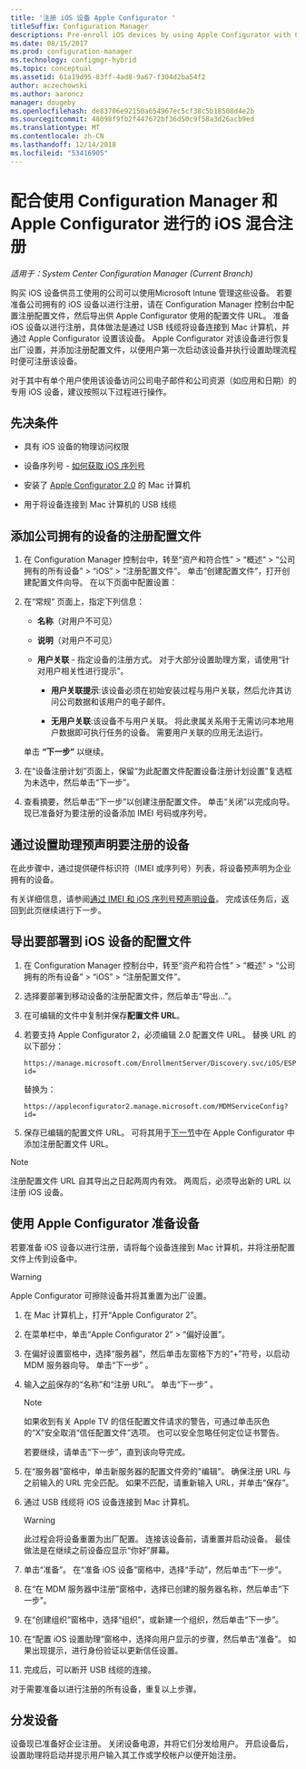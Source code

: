 ```yaml
---
title: '注册 iOS 设备 Apple Configurator '
titleSuffix: Configuration Manager
descriptions: Pre-enroll iOS devices by using Apple Configurator with Configuration Manager.
ms.date: 08/15/2017
ms.prod: configuration-manager
ms.technology: configmgr-hybrid
ms.topic: conceptual
ms.assetid: 61a19d95-83ff-4ad8-9a67-f304d2ba54f2
author: aczechowski
ms.author: aaroncz
manager: dougeby
ms.openlocfilehash: de83706e92150a654967ec5cf38c5b18508d4e2b
ms.sourcegitcommit: 48098f9fb2f447672bf36d50c9f58a3d26acb9ed
ms.translationtype: MT
ms.contentlocale: zh-CN
ms.lasthandoff: 12/14/2018
ms.locfileid: "53416905"
---
```

# <a name="ios-hybrid-enrollment-using-apple-configurator-with-configuration-manager"></a>配合使用 Configuration Manager 和 Apple Configurator 进行的 iOS 混合注册

*适用于：System Center Configuration Manager (Current Branch)*

购买 iOS 设备供员工使用的公司可以使用Microsoft Intune 管理这些设备。 若要准备公司拥有的 iOS 设备以进行注册，请在 Configuration Manager 控制台中配置注册配置文件，然后导出供 Apple Configurator 使用的配置文件 URL。 准备 iOS 设备以进行注册，具体做法是通过 USB 线缆将设备连接到 Mac 计算机，并通过 Apple Configurator 设置该设备。 Apple Configurator 对该设备进行恢复出厂设置，并添加注册配置文件，以便用户第一次启动该设备并执行设置助理流程时便可注册该设备。

对于其中有单个用户使用该设备访问公司电子邮件和公司资源（如应用和日期）的专用 iOS 设备，建议按照以下过程进行操作。  

## <a name="prerequisites"></a>先决条件  

-   具有 iOS 设备的物理访问权限  

-   设备序列号 - [如何获取 iOS 序列号](https://support.apple.com/en-us/HT204308)  

-   安装了 [Apple Configurator 2.0](http://go.microsoft.com/fwlink/?LinkId=518017) 的 Mac 计算机  

-   用于将设备连接到 Mac 计算机的 USB 线缆  

## <a name="add-a-corporate-owned-device-enrollment-profile"></a>添加公司拥有的设备的注册配置文件

1.  在 Configuration Manager 控制台中，转至“资产和符合性” > “概述” > “公司拥有的所有设备” > “iOS” > “注册配置文件”。 单击“创建配置文件”，打开创建配置文件向导。 在以下页面中配置设置：  

2.  在“常规”  页面上，指定下列信息：  

    -   **名称**（对用户不可见）  

    -   **说明**（对用户不可见）  

    -   **用户关联** - 指定设备的注册方式。 对于大部分设置助理方案，请使用“针对用户相关性进行提示”。  

        -   **用户关联提示**:该设备必须在初始安装过程与用户关联，然后允许其访问公司数据和该用户的电子邮件。  

        -   **无用户关联**:该设备不与用户关联。 将此隶属关系用于无需访问本地用户数据即可执行任务的设备。 需要用户关联的应用无法运行。

    单击 **“下一步”** 以继续。  

3.  在“设备注册计划”页面上，保留“为此配置文件配置设备注册计划设置”复选框为未选中，然后单击“下一步”。  

4.  查看摘要，然后单击“下一步”以创建注册配置文件。 单击“关闭”以完成向导。 现已准备好为要注册的设备添加 IMEI 号码或序列号。  

## <a name="predeclare-devices-to-enroll-with-setup-assistant"></a>通过设置助理预声明要注册的设备

在此步骤中，通过提供硬件标识符（IMEI 或序列号）列表，将设备预声明为企业拥有的设备。

有关详细信息，请参阅[通过 IMEI 和 iOS 序列号预声明设备](predeclare-devices-with-hardware-id.md)。 完成该任务后，返回到此页继续进行下一步。

## <a name="export-the-profile-to-deploy-to-ios-devices"></a>导出要部署到 iOS 设备的配置文件

1.  在 Configuration Manager 控制台中，转至“资产和符合性” > “概述” > “公司拥有的所有设备” > “iOS” > “注册配置文件”。

2.  选择要部署到移动设备的注册配置文件，然后单击“导出...”。

3.  在可编辑的文件中复制并保存**配置文件 URL**。   

4.  若要支持 Apple Configurator 2，必须编辑 2.0 配置文件 URL。 替换 URL 的以下部分：  

    ```  
    https://manage.microsoft.com/EnrollmentServer/Discovery.svc/iOS/ESProxy?id=  

    ```  

     替换为：  

    ```  
    https://appleconfigurator2.manage.microsoft.com/MDMServiceConfig?id=  

    ```

5.  保存已编辑的配置文件 URL。 可将其用于[下一节](#step-4-prepare-the-device-with-apple-configurator)中在 Apple Configurator 中添加注册配置文件 URL。  

> [!NOTE]
> 注册配置文件 URL 自其导出之日起两周内有效。 两周后，必须导出新的 URL 以注册 iOS 设备。

## <a name="prepare-the-device-with-apple-configurator"></a>使用 Apple Configurator 准备设备

若要准备 iOS 设备以进行注册，请将每个设备连接到 Mac 计算机，并将注册配置文件上传到设备中。  

> [!WARNING]  
>  Apple Configurator 可擦除设备并将其重置为出厂设置。  

1. 在 Mac 计算机上，打开“Apple Configurator 2”。  

2. 在菜单栏中，单击“Apple Configurator 2” > “偏好设置”。  

3. 在偏好设置窗格中，选择“服务器”，然后单击左窗格下方的“+”符号，以启动 MDM 服务器向导。 单击“下一步” 。  

4. 输入[之前](#step-3-export-the-profile-to-deploy-to-ios-devices)保存的“名称”和“注册 URL”。 单击“下一步” 。  

   > [!NOTE]
   > 如果收到有关 Apple TV 的信任配置文件请求的警告，可通过单击灰色的“X”安全取消“信任配置文件”选项。 也可以安全忽略任何定位证书警告。

   若要继续，请单击“下一步”，直到该向导完成。  

5. 在“服务器”窗格中，单击新服务器的配置文件旁的"编辑"。 确保注册 URL 与之前输入的 URL 完全匹配。 如果不匹配，请重新输入 URL，并单击“保存”。  

6. 通过 USB 线缆将 iOS 设备连接到 Mac 计算机。  

   > [!WARNING]  
   >  此过程会将设备重置为出厂配置。 连接该设备前，请重置并启动设备。 最佳做法是在继续之前设备应显示“你好”屏幕。  

7. 单击“准备”。 在“准备 iOS 设备”窗格中，选择“手动”，然后单击“下一步”。  

8. 在“在 MDM 服务器中注册”窗格中，选择已创建的服务器名称，然后单击“下一步”。  

9. 在“创建组织”窗格中，选择“组织”，或新建一个组织，然后单击“下一步”。  

10. 在“配置 iOS 设置助理”窗格中，选择向用户显示的步骤，然后单击“准备”。 如果出现提示，进行身份验证以更新信任设置。  

11. 完成后，可以断开 USB 线缆的连接。  

对于需要准备以进行注册的所有设备，重复以上步骤。

## <a name="distribute-devices"></a>分发设备

设备现已准备好企业注册。 关闭设备电源，并将它们分发给用户。 开启设备后，设置助理将启动并提示用户输入其工作或学校帐户以便开始注册。
